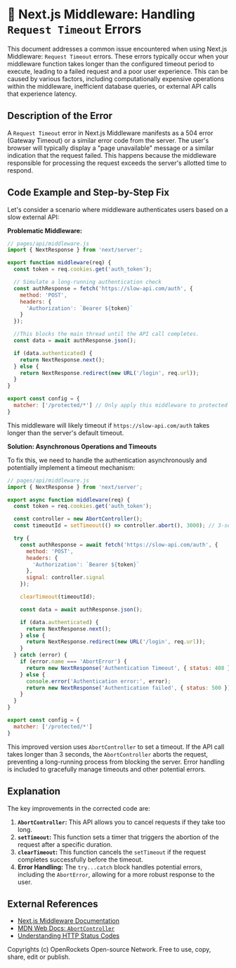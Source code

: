 # 🐞 Next.js Middleware: Handling `Request Timeout` Errors


This document addresses a common issue encountered when using Next.js Middleware: `Request Timeout` errors.  These errors typically occur when your middleware function takes longer than the configured timeout period to execute, leading to a failed request and a poor user experience.  This can be caused by various factors, including computationally expensive operations within the middleware, inefficient database queries, or external API calls that experience latency.

## Description of the Error

A `Request Timeout` error in Next.js Middleware manifests as a 504 error (Gateway Timeout) or a similar error code from the server. The user's browser will typically display a "page unavailable" message or a similar indication that the request failed. This happens because the middleware responsible for processing the request exceeds the server's allotted time to respond.

## Code Example and Step-by-Step Fix

Let's consider a scenario where middleware authenticates users based on a slow external API:

**Problematic Middleware:**

```javascript
// pages/api/middleware.js
import { NextResponse } from 'next/server';

export function middleware(req) {
  const token = req.cookies.get('auth_token');

  // Simulate a long-running authentication check
  const authResponse = fetch('https://slow-api.com/auth', {
    method: 'POST',
    headers: {
      'Authorization': `Bearer ${token}`
    }
  });

  //This blocks the main thread until the API call completes.
  const data = await authResponse.json();

  if (data.authenticated) {
    return NextResponse.next();
  } else {
    return NextResponse.redirect(new URL('/login', req.url));
  }
}

export const config = {
  matcher: ['/protected/*'] // Only apply this middleware to protected routes
}
```

This middleware will likely timeout if `https://slow-api.com/auth` takes longer than the server's default timeout.


**Solution: Asynchronous Operations and Timeouts**

To fix this, we need to handle the authentication asynchronously and potentially implement a timeout mechanism:

```javascript
// pages/api/middleware.js
import { NextResponse } from 'next/server';

export async function middleware(req) {
  const token = req.cookies.get('auth_token');

  const controller = new AbortController();
  const timeoutId = setTimeout(() => controller.abort(), 3000); // 3-second timeout

  try {
    const authResponse = await fetch('https://slow-api.com/auth', {
      method: 'POST',
      headers: {
        'Authorization': `Bearer ${token}`
      },
      signal: controller.signal
    });

    clearTimeout(timeoutId);

    const data = await authResponse.json();

    if (data.authenticated) {
      return NextResponse.next();
    } else {
      return NextResponse.redirect(new URL('/login', req.url));
    }
  } catch (error) {
    if (error.name === 'AbortError') {
      return new NextResponse('Authentication Timeout', { status: 408 }); // 408 Request Timeout
    } else {
      console.error('Authentication error:', error);
      return new NextResponse('Authentication failed', { status: 500 });
    }
  }
}

export const config = {
  matcher: ['/protected/*']
}
```

This improved version uses `AbortController` to set a timeout.  If the API call takes longer than 3 seconds, the `AbortController` aborts the request, preventing a long-running process from blocking the server.  Error handling is included to gracefully manage timeouts and other potential errors.


## Explanation

The key improvements in the corrected code are:

1. **`AbortController`:** This API allows you to cancel requests if they take too long.
2. **`setTimeout`:**  This function sets a timer that triggers the abortion of the request after a specific duration.
3. **`clearTimeout`:** This function cancels the `setTimeout` if the request completes successfully before the timeout.
4. **Error Handling:** The `try...catch` block handles potential errors, including the `AbortError`, allowing for a more robust response to the user.


## External References

* [Next.js Middleware Documentation](https://nextjs.org/docs/app/building-your-application/routing/middleware)
* [MDN Web Docs: `AbortController`](https://developer.mozilla.org/en-US/docs/Web/API/AbortController)
* [Understanding HTTP Status Codes](https://developer.mozilla.org/en-US/docs/Web/HTTP/Status)


Copyrights (c) OpenRockets Open-source Network. Free to use, copy, share, edit or publish.

